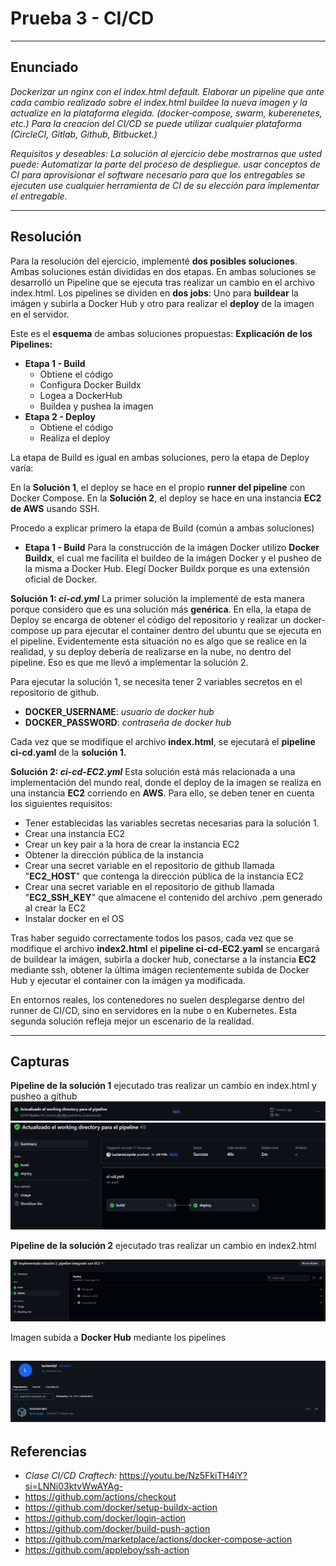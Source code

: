 # Prueba 3 - CI/CD
---
## Enunciado
*Dockerizar un nginx con el index.html default. Elaborar un pipeline que ante cada cambio realizado sobre el index.html buildee la nueva imagen y la actualize en la plataforma elegida. (docker-compose, swarm, kuberenetes, etc.) Para la creacion del CI/CD se puede utilizar cualquier plataforma (CircleCI, Gitlab, Github, Bitbucket.)*

*Requisitos y deseables:*
*La solución al ejercicio debe mostrarnos que usted puede:*
*Automatizar la parte del proceso de despliegue. usar conceptos de CI para aprovisionar el software necesario para que los entregables se ejecuten use cualquier herramienta de CI de su elección para implementar el entregable.*

---

## Resolución

Para la resolución del ejercicio, implementé **dos posibles soluciones**. Ambas soluciones están divididas en dos etapas. En ambas soluciones se desarrolló un Pipeline que se ejecuta tras realizar un cambio en el archivo index.html. Los pipelines se dividen en **dos jobs**: Uno para **buildear** la imágen y subirla a Docker Hub y otro para realizar el **deploy** de la imagen en el servidor.

Este es el **esquema** de ambas soluciones propuestas:
**Explicación de los Pipelines:**
- **Etapa 1 - Build**
  - Obtiene el código
  - Configura Docker Buildx
  - Logea a DockerHub
  - Buildea y pushea la imagen
- **Etapa 2 - Deploy**
  - Obtiene el código
  - Realiza el deploy

La etapa de Build es igual en ambas soluciones, pero la etapa de Deploy varía:

En la **Solución 1**, el deploy se hace en el propio **runner del pipeline** con Docker Compose.
En la **Solución 2**, el deploy se hace en una instancia **EC2 de AWS** usando SSH.

Procedo a explicar primero la etapa de Build (común a ambas soluciones)

- **Etapa 1 - Build**
Para la construcción de la imágen Docker utilizo **Docker Buildx**, el cual me facilita el buildeo de la imágen Docker y el pusheo de la misma a Docker Hub. Elegí Docker Buildx porque es una extensión oficial de Docker.

**Solución 1: *ci-cd.yml*** 
La primer solución la implementé de esta manera porque considero que es una solución más **genérica**. En ella, la etapa de Deploy se encarga de obtener el código del repositorio y realizar un docker-compose up para ejecutar el container dentro del ubuntu que se ejecuta en el pipeline.
Evidentemente esta situación no es algo que se realice en la realidad, y su deploy debería de realizarse en la nube, no dentro del pipeline. Eso es que me llevó a implementar la solución 2.

Para ejecutar la solución 1, se necesita tener 2 variables secretos en el repositorio de github.
- **DOCKER_USERNAME**: *usuario de docker hub*
- **DOCKER_PASSWORD**: *contraseña de docker hub*

Cada vez que se modifique el archivo **index.html**, se ejecutará el **pipeline ci-cd.yaml** de la **solución 1.**

**Solución 2: *ci-cd-EC2.yml***
Esta solución está más relacionada a una implementación del mundo real, donde el deploy de la imagen se realiza en una instancia **EC2** corriendo en **AWS**.
Para ello, se deben tener en cuenta los siguientes requisitos:
- Tener establecidas las variables secretas necesarias para la solución 1.
- Crear una instancia EC2
- Crear un key pair a la hora de crear la instancia EC2 
- Obtener la dirección pública de la instancia
- Crear una secret variable en el repositorio de github llamada "**EC2_HOST**" que contenga la dirección pública de la instancia EC2
- Crear una secret variable en el repositorio de github llamada "**EC2_SSH_KEY**" que almacene el contenido del archivo .pem generado al crear la EC2
- Instalar docker en el OS

Tras haber seguido correctamente todos los pasos, cada vez que se modifique el archivo **index2.html** el **pipeline ci-cd-EC2.yaml** se encargará de buildear la imágen, subirla a docker hub, conectarse a la instancia **EC2** mediante ssh, obtener la última imágen recientemente subida de Docker Hub y ejecutar el container con la imágen ya modificada.

En entornos reales, los contenedores no suelen desplegarse dentro del runner de CI/CD, sino en servidores en la nube o en Kubernetes. Esta segunda solución refleja mejor un escenario de la realidad.


---
## Capturas
**Pipeline de la solución 1** ejecutado tras realizar un cambio en index.html y pusheo a github
![alt text](Capturas/Craftech-4.png)
![alt text](Capturas/Craftech-5.png)

**Pipeline de la solución 2** ejecutado tras realizar un cambio en index2.html

![alt text](Capturas/Craftech-6.png)

Imagen subida a **Docker Hub** mediante los pipelines

![alt text](Capturas/Craftech-8.png)
---

## Referencias
- *Clase CI/CD Craftech:* https://youtu.be/Nz5FkiTH4iY?si=LNNi03ktvWwAYAg-
- https://github.com/actions/checkout
- https://github.com/docker/setup-buildx-action
- https://github.com/docker/login-action
- https://github.com/docker/build-push-action
- https://github.com/marketplace/actions/docker-compose-action
- https://github.com/appleboy/ssh-action
